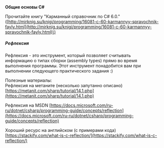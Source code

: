 **Общие основы C\#**

Прочитайте книгу "Карманный справочник по C\# 6.0." \([http://mirknig.su/knigi/programming/16081-c-60-karmannyy-spravochnik-fayly.html](http://mirknig.su/knigi/programming/16081-c-60-karmannyy-spravochnik-fayly.html)\)

##### Рефлексия

Рефлексия - это инструмент, который позволяет считывать информацию о типах сборки \(assembly types\) прямо во время выполнения программы. Этот инструмент понадобится вам при выполнении следующего практического задания :\)

Полезные материалы:  
Рефлексия на метаните \(несколько запутанно описано\) [https://metanit.com/sharp/tutorial/14.1.php](https://metanit.com/sharp/tutorial/14.1.php)

Рефлексия на MSDN [https://docs.microsoft.com/ru-ru/dotnet/csharp/programming-guide/concepts/reflection](https://docs.microsoft.com/ru-ru/dotnet/csharp/programming-guide/concepts/reflection)

Хороший ресурс на английском \(с примерами кода\) [https://stackify.com/what-is-c-reflection/](https://stackify.com/what-is-c-reflection/)

